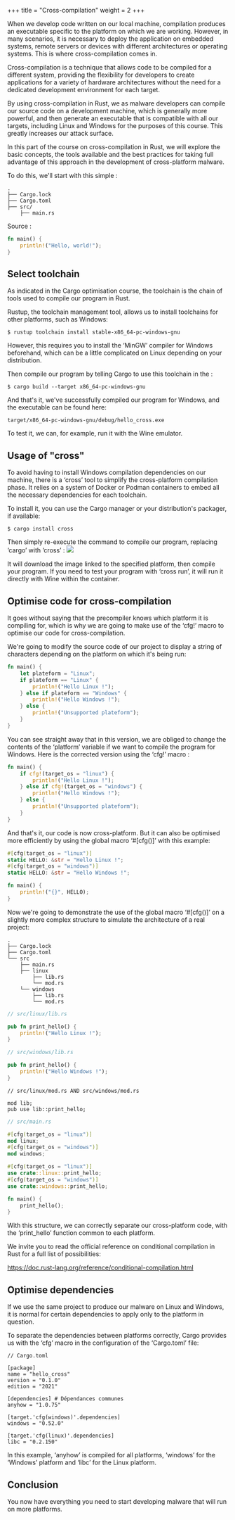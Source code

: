 +++
title = "Cross-compilation"
weight = 2
+++

When we develop code written on our local machine, compilation produces an executable specific to the platform on which we are working. However, in many scenarios, it is necessary to deploy the application on embedded systems, remote servers or devices with different architectures or operating systems. This is where cross-compilation comes in.

Cross-compilation is a technique that allows code to be compiled for a different system, providing the flexibility for developers to create applications for a variety of hardware architectures without the need for a dedicated development environment for each target.

By using cross-compilation in Rust, we as malware developers can compile our source code on a development machine, which is generally more powerful, and then generate an executable that is compatible with all our targets, including Linux and Windows for the purposes of this course. This greatly increases our attack surface. 

In this part of the course on cross-compilation in Rust, we will explore the basic concepts, the tools available and the best practices for taking full advantage of this approach in the development of cross-platform malware. 

To do this, we'll start with this simple :

```
.
├── Cargo.lock
├── Cargo.toml
├── src/
    ├── main.rs
```

Source : 
```rust
fn main() {
    println!("Hello, world!");
}
```

## Select toolchain

As indicated in the Cargo optimisation course, the toolchain is the chain of tools used to compile our program in Rust. 

Rustup, the toolchain management tool, allows us to install toolchains for other platforms, such as Windows:

```
$ rustup toolchain install stable-x86_64-pc-windows-gnu
```

However, this requires you to install the ‘MinGW’ compiler for Windows beforehand, which can be a little complicated on Linux depending on your distribution.

Then compile our program by telling Cargo to use this toolchain in the :

```
$ cargo build --target x86_64-pc-windows-gnu
```

And that's it, we've successfully compiled our program for Windows, and the executable can be found here:

```
target/x86_64-pc-windows-gnu/debug/hello_cross.exe
```

To test it, we can, for example, run it with the Wine emulator.

## Usage of "cross"

To avoid having to install Windows compilation dependencies on our machine, there is a ‘cross’ tool to simplify the cross-platform compilation phase. It relies on a system of Docker or Podman containers to embed all the necessary dependencies for each toolchain.

To install it, you can use the Cargo manager or your distribution's packager, if available:
```
$ cargo install cross
```

Then simply re-execute the command to compile our program, replacing ‘cargo’ with ‘cross’ :
![](../cross1.png)

It will download the image linked to the specified platform, then compile your program. If you need to test your program with ‘cross run’, it will run it directly with Wine within the container. 

## Optimise code for cross-compilation

It goes without saying that the precompiler knows which platform it is compiling for, which is why we are going to make use of the ‘cfg!’ macro to optimise our code for cross-compilation. 

We're going to modify the source code of our project to display a string of characters depending on the platform on which it's being run:

```rust
fn main() {
    let plateform = "Linux";
    if plateform == "Linux" {
        println!("Hello Linux !");
    } else if plateform == "Windows" {
        println!("Hello Windows !");
    } else {
        println!("Unsupported plateform");
    }
}
```

You can see straight away that in this version, we are obliged to change the contents of the ‘platform’ variable if we want to compile the program for Windows. Here is the corrected version using the ‘cfg!’ macro :
```rust
fn main() {
    if cfg!(target_os = "linux") {
        println!("Hello Linux !");
    } else if cfg!(target_os = "windows") {
        println!("Hello Windows !");
    } else {
        println!("Unsupported plateform");
    }
}
```

And that's it, our code is now cross-platform. But it can also be optimised more efficiently by using the global macro ‘#[cfg()]’ with this example: 
```rust
#[cfg(target_os = "linux")]
static HELLO: &str = "Hello Linux !";
#[cfg(target_os = "windows")]
static HELLO: &str = "Hello Windows !";

fn main() {
    println!("{}", HELLO);
}
```

Now we're going to demonstrate the use of the global macro ‘#[cfg()]’ on a slightly more complex structure to simulate the architecture of a real project:
```
.
├── Cargo.lock
├── Cargo.toml
└── src
    ├── main.rs
    ├── linux
        ├── lib.rs
        └── mod.rs
    └── windows
        ├── lib.rs
        └── mod.rs
```

```rust
// src/linux/lib.rs

pub fn print_hello() {
    println!("Hello Linux !");
}
```

```rust
// src/windows/lib.rs

pub fn print_hello() {
    println!("Hello Windows !");
}
```

```
// src/linux/mod.rs AND src/windows/mod.rs

mod lib;
pub use lib::print_hello;
```

```rust
// src/main.rs

#[cfg(target_os = "linux")]
mod linux;
#[cfg(target_os = "windows")]
mod windows;

#[cfg(target_os = "linux")]
use crate::linux::print_hello;
#[cfg(target_os = "windows")]
use crate::windows::print_hello;

fn main() {
    print_hello();
}
```

With this structure, we can correctly separate our cross-platform code, with the ‘print_hello’ function common to each platform.

We invite you to read the official reference on conditional compilation in Rust for a full list of possibilities:

https://doc.rust-lang.org/reference/conditional-compilation.html

## Optimise dependencies

If we use the same project to produce our malware on Linux and Windows, it is normal for certain dependencies to apply only to the platform in question. 

To separate the dependencies between platforms correctly, Cargo provides us with the ‘cfg’ macro in the configuration of the ‘Cargo.toml’ file:
```
// Cargo.toml

[package]
name = "hello_cross"
version = "0.1.0"
edition = "2021"

[dependencies] # Dépendances communes
anyhow = "1.0.75"

[target.'cfg(windows)'.dependencies]
windows = "0.52.0"

[target.'cfg(linux)'.dependencies]
libc = "0.2.150"
```

In this example, ‘anyhow’ is compiled for all platforms, ‘windows’ for the ‘Windows’ platform and ‘libc’ for the Linux platform.

## Conclusion

You now have everything you need to start developing malware that will run on more platforms.

